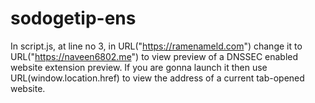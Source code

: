 # sodogetip-ens
In script.js, at line no 3, in URL("https://ramenameld.com") change it to URL("https://naveen6802.me") to view preview of a DNSSEC enabled website extension preview.
If you are gonna launch it then use URL(window.location.href) to view the address of a current tab-opened website.
